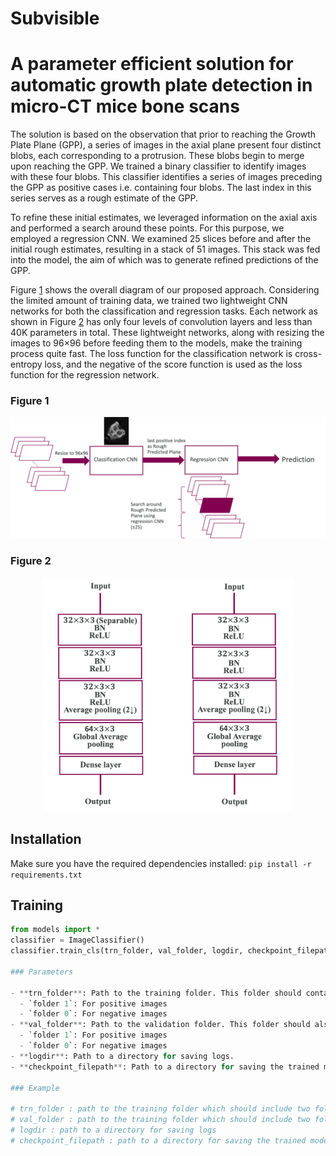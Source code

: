 # Subvisible

# A parameter efficient solution for automatic growth plate detection in micro-CT mice bone scans

The solution is based on the observation that prior to reaching the Growth Plate Plane (GPP), a series of images in the axial plane present four distinct blobs, each corresponding to a protrusion. These blobs begin to merge upon reaching the GPP. We trained a binary classifier to identify images with these four blobs. This classifier identifies a series of images preceding the GPP as positive cases i.e. containing four blobs. The last index in this series serves as a rough estimate of the GPP. 

To refine these initial estimates, we leveraged information on the axial axis and performed a search around these points. For this purpose, we employed a regression CNN. We examined 25 slices before and after the initial rough estimates, resulting in a stack of 51 images. This stack was fed into the model, the aim of which was to generate refined predictions of the GPP. 


Figure [1](#figure-1) shows the overall diagram of our proposed approach. Considering the limited amount of training data, we trained two lightweight CNN networks for both the classification and regression tasks. Each network as shown in Figure [2](#figure-2) has only four levels of convolution layers and less than 40K parameters in total. These lightweight networks, along with resizing the images to 96×96 before feeding them to the models, make the training process quite fast. The loss function for the classification network is cross-entropy loss, and the negative of the score function is used as the loss function for the regression network.



<a id="figure-1"></a>
### Figure 1
<p align="center">
  <img src="SV.png" alt="Figure 1" width="800"/>
</p>

<a id="figure-2"></a>
### Figure 2
<p align="center">
  <img src="SV_NetConfig.png" alt="Figure 2" width="400"/>
</p>


## Installation
Make sure you have the required dependencies installed:
`pip install -r requirements.txt`

## Training

``` python
from models import *
classifier = ImageClassifier()
classifier.train_cls(trn_folder, val_folder, logdir, checkpoint_filepath)

### Parameters

- **trn_folder**: Path to the training folder. This folder should contain two subfolders: 
  - `folder 1`: For positive images
  - `folder 0`: For negative images
- **val_folder**: Path to the validation folder. This folder should also contain two subfolders:
  - `folder 1`: For positive images
  - `folder 0`: For negative images
- **logdir**: Path to a directory for saving logs.
- **checkpoint_filepath**: Path to a directory for saving the trained model.

### Example

# trn_folder : path to the training folder which should include two folders one for positive images (folder 1) and one for negative images (folder 0)
# val_folder : path to the training folder which should include two folders one for positive images (folder 1) and one for negative images (folder 0)
# logdir : path to a directory for saving logs
# checkpoint_filepath : path to a directory for saving the trained model
